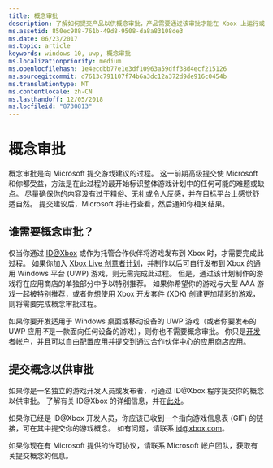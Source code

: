 ```yaml
---
title: 概念审批
description: 了解如何提交产品以供概念审批，产品需要通过该审批才能在 Xbox 上运行或使用 Xbox Live。
ms.assetid: 850ec988-761b-49d8-9508-da8a83108de3
ms.date: 06/23/2017
ms.topic: article
keywords: windows 10, uwp, 概念审批
ms.localizationpriority: medium
ms.openlocfilehash: 1e4ecdbb77e1e3df10963a59dff38d4ecf215126
ms.sourcegitcommit: d7613c791107f74b6a3dc12a372d9de916c0454b
ms.translationtype: MT
ms.contentlocale: zh-CN
ms.lasthandoff: 12/05/2018
ms.locfileid: "8730813"
---
```

# <a name="concept-approval"></a>概念审批

概念审批是向 Microsoft 提交游戏建议的过程。 这一前期高级提交使 Microsoft 和你都受益，方法是在此过程的最开始标识整体游戏计划中的任何可能的难题或缺点。 尽量确保你的内容没有过于粗俗、无礼或令人反感，并在目标平台上感觉舒适自然。 提交建议后，Microsoft 将进行查看，然后通知你相关结果。

## <a name="who-needs-concept-approval"></a>谁需要概念审批？

仅当你通过 [ID@Xbox](http://www.xbox.com/Developers/id) 或作为托管合作伙伴将游戏发布到 Xbox 时，才需要完成此过程。 如果你加入 [Xbox Live 创意者计划](https://developer.microsoft.com/games/xbox/xboxlive/creator)，并制作以后可自行发布到 Xbox 的通用 Windows 平台 (UWP) 游戏，则无需完成此过程。 但是，通过该计划制作的游戏将在应用商店的单独部分中予以特别推荐。 如果你希望你的游戏与大型 AAA 游戏一起被特别推荐，或者你想使用 Xbox 开发套件 (XDK) 创建更加精彩的游戏，则将需要完成概念审批过程。

如果你要开发适用于 Windows 桌面或移动设备的 UWP 游戏（或者你要发布的 UWP 应用*不*是一款面向任何设备的游戏），则你也不需要概念审批。 你只是[开发者帐户](https://go.microsoft.com/fwlink/?LinkId=817223)，并且可以自由配置应用并提交到通过合作伙伴中心的应用商店应用。

## <a name="submit-your-concept-for-approval"></a>提交概念以供审批

如果你是一名独立的游戏开发人员或发布者，可通过 ID@Xbox 程序提交你的概念以供审批。 了解有关 ID@Xbox 的详细信息，并在[此处](http://www.xbox.com/Developers/id)。

如果你已经是 ID@Xbox 开发人员，你应该已收到一个指向游戏信息表 (GIF) 的链接，可在其中提交你的游戏概念。 如有问题，请联系 [id@xbox.com](mailto:id@xbox.com)。

如果你现在有 Microsoft 提供的许可协议，请联系 Microsoft 帐户团队，获取有关提交概念的信息。